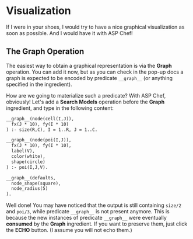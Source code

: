 # Visualization

If I were in your shoes, I would try to have a nice graphical visualization as soon as possible.
And I would have it with ASP Chef!

## The Graph Operation

The easiest way to obtain a graphical representation is via the **Graph** operation.
You can add it now, but as you can check in the pop-up docs a graph is expected to be encoded by predicate `__graph__` (or anything specified in the ingredient).

How are we going to materialize such a predicate?
With ASP Chef, obviously!
Let's add a **Search Models** operation before the **Graph** ingredient, and type in the following content:
```asp
__graph__(node(cell(I,J)),
  fx(J * 10), fy(I * 10)
) :- size(R,C), I = 1..R, J = 1..C.

__graph__(node(poi(I,J)),
  fx(J * 10), fy(I * 10),
  label(V),
  color(white),
  shape(circle)
) :- poi(I,J,V).

__graph__(defaults,
  node_shape(square),
  node_radius(5)
).
```

Well done!
You may have noticed that the output is still containing `size/2` and `poi/3`, while predicate `__graph__` is not present anymore.
This is because the new instances of predicate `__graph__` were eventually **consumed** by the **Graph** ingredient.
If you want to preserve them, just click the **ECHO** button.
(I assume you will not echo them.)